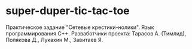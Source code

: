 # super-duper-tic-tac-toe
Практическое задание "Сетевые крестики-нолики". Язык программирования C++. Разваботчики проекта: Тарасов А. (Тимлид), Полякова Д., Лукахин М., Завитаев Я.
